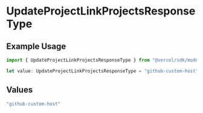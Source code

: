 # UpdateProjectLinkProjectsResponseType

## Example Usage

```typescript
import { UpdateProjectLinkProjectsResponseType } from "@vercel/sdk/models/updateprojectop.js";

let value: UpdateProjectLinkProjectsResponseType = "github-custom-host";
```

## Values

```typescript
"github-custom-host"
```